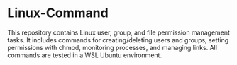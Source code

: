 # Linux-Command
This repository contains Linux user, group, and file permission management tasks. It includes commands for creating/deleting users and groups, setting permissions with chmod, monitoring processes, and managing links. All commands are tested in a WSL Ubuntu environment.
